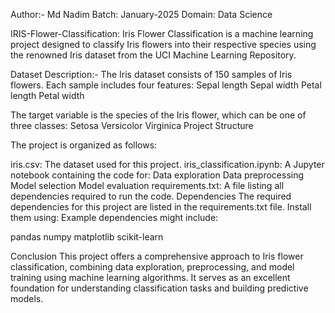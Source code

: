Author:- Md Nadim
Batch: January-2025
Domain: Data Science

IRIS-Flower-Classification:
Iris Flower Classification is a machine learning project designed to classify Iris flowers into their respective species using the renowned Iris dataset from the UCI Machine Learning Repository.

Dataset Description:-
The Iris dataset consists of 150 samples of Iris flowers. Each sample includes four features:
Sepal length
Sepal width
Petal length
Petal width

The target variable is the species of the Iris flower, which can be one of three classes:
Setosa
Versicolor
Virginica
Project Structure

The project is organized as follows:

iris.csv: The dataset used for this project.
iris_classification.ipynb: A Jupyter notebook containing the code for:
Data exploration
Data preprocessing
Model selection
Model evaluation
requirements.txt: A file listing all dependencies required to run the code.
Dependencies
The required dependencies for this project are listed in the requirements.txt file. Install them using:
Example dependencies might include:

pandas
numpy
matplotlib
scikit-learn

Conclusion
This project offers a comprehensive approach to Iris flower classification, combining data exploration, preprocessing, and model training using machine learning algorithms. It serves as an excellent foundation for understanding classification tasks and building predictive models.
